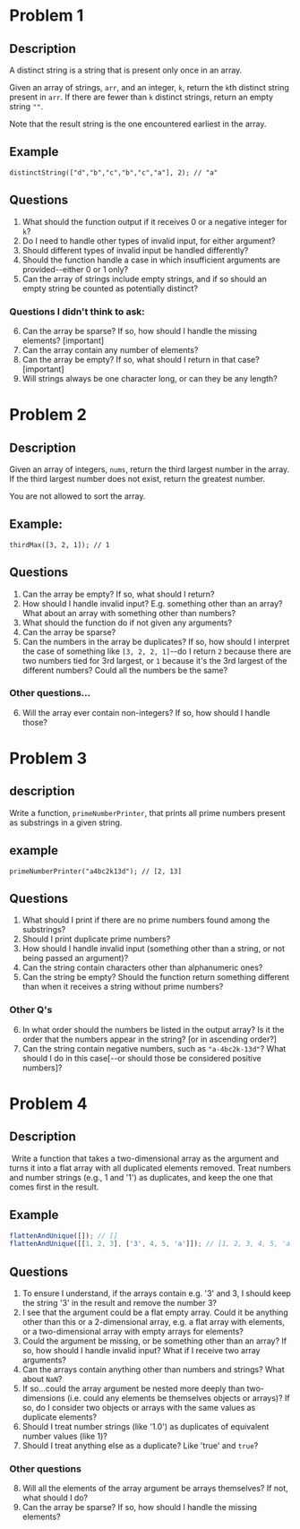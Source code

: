 # Problem 1

## Description

A distinct string is a string that is present only once in an array.

Given an array of strings, `arr`, and an integer, `k`, return the `k`th distinct string present in `arr`. If there are fewer than `k` distinct strings, return an empty string `""`.

Note that the result string is the one encountered earliest in the array.

## Example

`distinctString(["d","b","c","b","c","a"], 2); // "a"`

## Questions

1. What should the function output if it receives 0 or a negative integer for `k`?
2. Do I need to handle other types of invalid input, for either argument?
3. Should different types of invalid input be handled differently?
4. Should the function handle a case in which insufficient arguments are provided--either 0 or 1 only?
5. Can the array of strings include empty strings, and if so should an empty string be counted as potentially distinct?

### Questions I didn't think to ask:

6. Can the array be sparse? If so, how should I handle the missing elements? [important]
7. Can the array contain any number of elements?
8. Can the array be empty? If so, what should I return in that case? [important]
9. Will strings always be one character long, or can they be any length? 

# Problem 2

## Description

Given an array of integers, `nums`, return the third largest number in the array. If the third largest number does not exist, return the greatest number.

You are not allowed to sort the array.

## Example:

`thirdMax([3, 2, 1]); // 1`

## Questions

1. Can the array be empty? If so, what should I return?
2. How should I handle invalid input? E.g. something other than an array? What about an array with something other than numbers?
3. What should the function do if not given any arguments?
4. Can the array be sparse?
5. Can the numbers in the array be duplicates? If so, how should I interpret the case of something like `[3, 2, 2, 1]`--do I return `2` because there are two numbers tied for 3rd largest, or `1` because it's the 3rd largest of the different numbers? Could all the numbers be the same?

### Other questions...

6. Will the array ever contain non-integers? If so, how should I handle those?

# Problem 3

## description

Write a function, `primeNumberPrinter`, that prints all prime numbers present as substrings in a given string.

## example

`primeNumberPrinter("a4bc2k13d"); // [2, 13]`

## Questions

1. What should I print if there are no prime numbers found among the substrings?
2. Should I print duplicate prime numbers?
3. How should I handle invalid input (something other than a string, or not being passed an argument)?
4. Can the string contain characters other than alphanumeric ones?
5. Can the string be empty? Should the function return something different than when it receives a string without prime numbers?

### Other Q's

6. In what order should the numbers be listed in the output array? Is it the order that the numbers appear in the string? [or in ascending order?]
7. Can the string contain negative numbers, such as `"a-4bc2k-13d"`? What should I do in this case[--or should those be considered positive numbers]?

# Problem 4

## Description

​ Write a function that takes a two-dimensional array as the argument and turns it into a flat array with all duplicated elements removed. Treat numbers and number strings (e.g., 1 and '1') as duplicates, and keep the one that comes first in the result.

## Example

```javascript
flattenAndUnique([]); // []
flattenAndUnique([[1, 2, 3], ['3', 4, 5, 'a']]); // [1, 2, 3, 4, 5, 'a']
```

## Questions

1. To ensure I understand, if the arrays contain e.g. '3' and 3, I should keep the string '3' in the result and remove the number 3?
2. I see that the argument could be a flat empty array. Could it be anything other than this or a 2-dimensional array, e.g. a flat array with elements, or a two-dimensional array with empty arrays for elements?
3. Could the argument be missing, or be something other than an array? If so, how should I handle invalid input? What if I receive two array arguments?
4. Can the arrays contain anything other than numbers and strings? What about `NaN`?
5. If so...could the array argument be nested more deeply than two-dimensions (i.e. could any elements be themselves objects or arrays)? If so, do I consider two objects or arrays with the same values as duplicate elements?
6. Should I treat number strings (like '1.0') as duplicates of equivalent number values (like 1)?
7. Should I treat anything else as a duplicate? Like 'true' and `true`?

### Other questions

8. Will all the elements of the array argument be arrays themselves? If not, what should I do?
9. Can the array be sparse? If so, how should I handle the missing elements?
